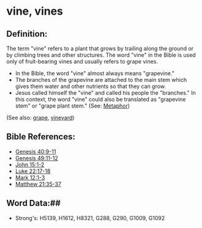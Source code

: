 # vine, vines #

## Definition: ##

The term "vine" refers to a plant that grows by trailing along the ground or by climbing trees and other structures. The word "vine" in the Bible is used only of fruit-bearing vines and usually refers to grape vines.

* In the Bible, the word "vine" almost always means "grapevine."
* The branches of the grapevine are attached to the main stem which gives them water and other nutrients so that they can grow.
* Jesus called himself the "vine" and called his people the "branches." In this context, the word "vine" could also be translated as "grapevine stem" or "grape plant stem." (See: [Metaphor](rc://en/ta/man/translate/figs-metaphor))

(See also: [grape](grape.md), [vineyard](vineyard.md))

## Bible References: ##

* [Genesis 40:9-11](rc://en/tn/help/gen/40/09)
* [Genesis 49:11-12](rc://en/tn/help/gen/49/11)
* [John 15:1-2](rc://en/tn/help/jhn/15/01)
* [Luke 22:17-18](rc://en/tn/help/luk/22/17)
* [Mark 12:1-3](rc://en/tn/help/mrk/12/01)
* [Matthew 21:35-37](rc://en/tn/help/mat/21/35)

## Word Data:##

* Strong's: H5139, H1612, H8321, G288, G290, G1009, G1092
